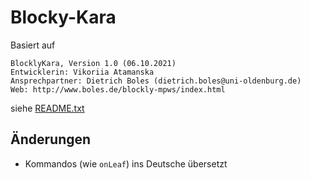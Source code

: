 # Blocky-Kara

Basiert auf
```
BlocklyKara, Version 1.0 (06.10.2021)
Entwicklerin: Vikoriia Atamanska
Ansprechpartner: Dietrich Boles (dietrich.boles@uni-oldenburg.de)
Web: http://www.boles.de/blockly-mpws/index.html
```
siehe [README.txt](README.txt)

## Änderungen

- Kommandos (wie `onLeaf`) ins Deutsche übersetzt
